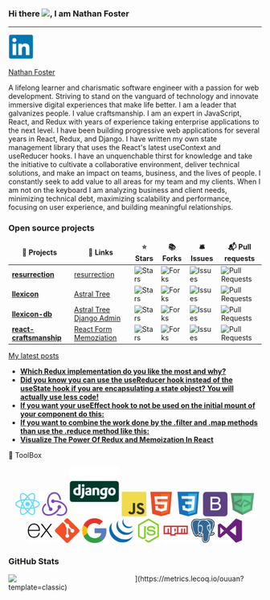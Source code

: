### Hi there <img src="https://diginess.ca/content/uploads/2020/02/waving_hand_sign_1024.gif" width="30px" />, I am Nathan Foster
---
<img
  src="https://github.com/devicons/devicon/blob/master/icons/linkedin/linkedin-original.svg"
  width="50"
  height="50"
/>
<div
  class="badge-base LI-profile-badge"
  data-locale="en_US"
  data-size="medium"
  data-theme="dark"
  data-type="VERTICAL"
  data-vanity="jonathan-martin-software-engineer"
  data-version="v1"
>
  <a
    class="badge-base__link LI-simple-link"
    href="https://www.linkedin.com/in/nathanhfoster?trk=profile-badge"
    >Nathan Foster</a
  >
</div>
<p>A lifelong learner and charismatic software engineer with a passion for web development. Striving to
stand on the vanguard of technology and innovate immersive digital experiences that make life
better. I am a leader that galvanizes people. I value craftsmanship. I am an expert in JavaScript,
React, and Redux with years of experience taking enterprise applications to the next level. I have
been building progressive web applications for several years in React, Redux, and Django. I have
written my own state management library that uses the React's latest useContext and useReducer
hooks. I have an unquenchable thirst for knowledge and take the initiative to cultivate a
collaborative environment, deliver technical solutions, and make an impact on teams, business, and
the lives of people. I constantly seek to add value to all areas for my team and my clients. When I
am not on the keyboard I am analyzing business and client needs, minimizing technical debt,
maximizing scalability and performance, focusing on user experience, and building meaningful
relationships.</p>
<h3>Open source projects</h3>
<table>
  <thead align="center">
    <tr border: none;>
      <td><b>🎁 Projects</b></td>
      <td><b>🔗 Links</b></td>
      <td><b>⭐ Stars</b></td>
      <td><b>📚 Forks</b></td>
      <td><b>🛎 Issues</b></td>
      <td><b>📬 Pull requests</b></td>
    </tr>
  </thead>
  <tbody>
    <tr>
      <td><a href="https://github.com/strap8/resurrection" target="_blank"><b>resurrection</b></a></td>
      <td><a href="https://www.npmjs.com/package/resurrection" target="_blank">resurrection</a></td>
      <td><img alt="Stars" src="https://img.shields.io/github/stars/strap8/resurrection?style=flat-square&labelColor=343b41"/></td>
      <td><img alt="Forks" src="https://img.shields.io/github/forks/strap8/resurrection?style=flat-square&labelColor=343b41"/></td>
      <td><img alt="Issues" src="https://img.shields.io/github/issues/strap8/resurrection?style=flat-square&labelColor=343b41"/></td>
      <td><img alt="Pull Requests" src="https://img.shields.io/github/issues-pr/strap8/resurrection?style=flat-square&labelColor=343b41"/></td>
    </tr>
    <tr>
        <td><a href="https://github.com/strap8/llexicon" target="_blank"><b>llexicon</b></a></td>
        <td><a href="https://www.astraltree.com" target="_blank">Astral Tree</a></td>
        <td><img alt="Stars" src="https://img.shields.io/github/stars/strap8/llexicon?style=flat-square&labelColor=343b41"/></td>
        <td><img alt="Forks" src="https://img.shields.io/github/forks/strap8/llexicon?style=flat-square&labelColor=343b41"/></td>
        <td><img alt="Issues" src="https://img.shields.io/github/issues/strap8/llexicon?style=flat-square&labelColor=343b41"/></td>
        <td><img alt="Pull Requests" src="https://img.shields.io/github/issues-pr/strap8/llexicon?style=flat-square&labelColor=343b41"/></td>
    </tr>
    <tr>
        <td><a href="https://github.com/strap8/llexicon-db" target="_blank"><b>llexicon-db</b></a></td>
        <td><a href="https://astraltree-db.herokuapp.com" target="_blank">Astral Tree Django Admin</a></td>
        <td><img alt="Stars" src="https://img.shields.io/github/stars/strap8/llexicon-db?style=flat-square&labelColor=343b41"/></td>
        <td><img alt="Forks" src="https://img.shields.io/github/forks/strap8/llexicon-db?style=flat-square&labelColor=343b41"/></td>
        <td><img alt="Issues" src="https://img.shields.io/github/issues/strap8/llexicon-db?style=flat-square&labelColor=343b41"/></td>
        <td><img alt="Pull Requests" src="https://img.shields.io/github/issues-pr/strap8/llexicon-db?style=flat-square&labelColor=343b41"/></td>
    </tr>
    <tr>
        <td><a href="https://github.com/strap8/react-craftsmanship" target="_blank"><b>react-craftsmanship</b></a></td>
        <td><a href="https://react-craftsmanship.herokuapp.com/" target="_blank">React Form Memoziation</a></td>
        <td><img alt="Stars" src="https://img.shields.io/github/stars/strap8/react-craftsmanship?style=flat-square&labelColor=343b41"/></td>
        <td><img alt="Forks" src="https://img.shields.io/github/forks/strap8/react-craftsmanship?style=flat-square&labelColor=343b41"/></td>
        <td><img alt="Issues" src="https://img.shields.io/github/issues/strap8/react-craftsmanship?style=flat-square&labelColor=343b41"/></td>
        <td><img alt="Pull Requests" src="https://img.shields.io/github/issues-pr/strap8/react-craftsmanship?style=flat-square&labelColor=343b41"/></td>
    </tr>
  </tbody>
</table>

<a href="https://www.linkedin.com/in/nathanhfoster/detail/recent-activity/shares/" target="_blank">My latest posts</a>
<ul>
  <li><a href="https://www.linkedin.com/feed/update/urn:li:activity:6762056610488692736/"><b>Which Redux implementation do you like the most and why?</b></a></li>
  <li><a href="https://www.linkedin.com/feed/update/urn:li:activity:6716822948331831296/"><b>Did you know you can use the useReducer hook instead of the useState hook if you are encapsulating a state object? You will actually use less code!</b></a></li>
  <li><a href="https://www.linkedin.com/feed/update/urn:li:activity:6709485304178454528/"><b>If you want your useEffect hook to not be used on the initial mount of your component do this:</b></a></li>
  <li><a href="https://www.linkedin.com/feed/update/urn:li:activity:6712396337343815680/"><b>If you want to combine the work done by the .filter and .map methods than use the .reduce method like this:</b></a></li>
  <li><a href="https://www.linkedin.com/posts/nathanhfoster_visualize-the-power-of-redux-and-memoizationi-activity-6712084790641852416-fm08"><b>Visualize The Power Of Redux and Memoization In React</b></a></li>
</ul>

🧰 ToolBox
<p align="center">
<img
  src="https://github.com/devicons/devicon/blob/master/icons/react/react-original.svg"
  alt="React Logo"
  width="50"
  height="50"
/>
<img
  src="https://github.com/devicons/devicon/blob/master/icons/redux/redux-original.svg"
  alt="Redux Logo"
  width="50"
  height="50"
/>
<img
  src="https://github.com/devicons/devicon/blob/master/icons/django/django-original.svg"
  alt="Django Logo"
  height="100"
  width="100"
/>
<img
  src="https://github.com/devicons/devicon/blob/master/icons/javascript/javascript-original.svg"
  alt="Javascript Logo"
  width="50"
  height="50"
/>
<img
  src="https://github.com/devicons/devicon/blob/master/icons/html5/html5-original.svg"
  alt="HTML5 logo"
  width="50"
  height="50"
/>
<img
  src="https://github.com/devicons/devicon/blob/master/icons/css3/css3-original.svg"
  alt="CSS3 logo"
  width="50"
  height="50"
/>
<img
  src="https://github.com/devicons/devicon/blob/master/icons/bootstrap/bootstrap-plain.svg"
  alt="bootstrap logo"
  width="50"
  height="50"
/>
<img
  src="https://github.com/devicons/devicon/blob/master/icons/devicon/devicon-original.svg"
  alt="Developer Logo"
  width="50"
  height="50"
/>
<img
  src="https://github.com/devicons/devicon/blob/master/icons/express/express-original.svg"
  alt="Express Logo"
  width="50"
  height="50"
/>
<img
  src="https://github.com/devicons/devicon/blob/master/icons/git/git-original.svg"
  alt="Git logo"
  width="50"
  height="50"
/>
<img
  src="https://github.com/devicons/devicon/blob/master/icons/google/google-original.svg"
  alt="Google Logo"
  width="50"
  height="50"
/>
<img
  src="https://github.com/devicons/devicon/blob/master/icons/jquery/jquery-original.svg"
  alt="Hquery Logo"
  width="50"
  height="50"
/>
<img
  src="https://github.com/devicons/devicon/blob/master/icons/nodejs/nodejs-original.svg"
  alt="Node Logo"
  width="50"
  height="50"
/>
<img
  src="https://github.com/devicons/devicon/blob/master/icons/npm/npm-original-wordmark.svg"
  alt="Node Package Manager Logo"
  width="50"
  height="50"
/>
<img
  src="https://github.com/devicons/devicon/blob/master/icons/postgresql/postgresql-original.svg"
  alt="PostGreSQL logo"
  width="50"
  height="50"
/>
<img
  src="https://github.com/devicons/devicon/blob/master/icons/visualstudio/visualstudio-plain.svg"
  alt="VSCode Logo"
  width="50"
  height="50"
/>
</p>
<h3>GitHub Stats</h3>
<p><img align="left" width="50%" src="https://github-readme-stats.vercel.app/api?username=strap8&theme=dark&show_icons=true">](https://metrics.lecoq.io/ouuan?template=classic)</p>
<!--
**strap8/strap8** is a ✨ _special_ ✨ repository because its `README.md` (this file) appears on your GitHub profile.

Here are some ideas to get you started:

- 🔭 I’m currently working on ...
- 🌱 I’m currently learning ...
- 👯 I’m looking to collaborate on ...
- 🤔 I’m looking for help with ...
- 💬 Ask me about ...
- 📫 How to reach me: ...
- 😄 Pronouns: ...
- ⚡ Fun fact: ...
-->
